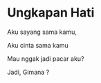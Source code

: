 # Ungkapan Hati

Aku sayang sama kamu,

Aku cinta sama kamu


Mau nggak jadi pacar aku?

Jadi, Gimana ?
